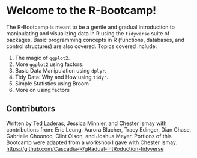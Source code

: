 # Welcome to the R-Bootcamp!

The R-Bootcamp is meant to be a gentle and gradual introduction to manipulating and visualizing data in R using the `tidyverse` suite of packages. Basic programming concepts in R (functions, databases, and control structures) are also covered. Topics covered include:

1. The magic of `ggplot2`.
2. More `ggplot2` using factors.
3. Basic Data Manipulation using `dplyr`.
4. Tidy Data: Why and How using `tidyr`.
5. Simple Statistics using Broom
6. More on using factors

## Contributors

Written by Ted Laderas, Jessica Minnier, and Chester Ismay with contributions from: Eric Leung, Aurora Blucher, Tracy Edinger, Dian Chase, Gabrielle Choonoo, Clint Olson, and Joshua Meyer. Portions of this Bootcamp were adapted from a workshop I gave with Chester Ismay: https://github.com/Cascadia-R/gRadual-intRoduction-tidyverse


